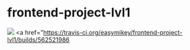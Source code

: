 # frontend-project-lvl1

<a href="https://codeclimate.com/github/easymikey/frontend-project-lvl1/maintainability"><img src="https://api.codeclimate.com/v1/badges/bbacee2ad63205461ccb/maintainability" /></a>
<a href="https://travis-ci.org/easymikey/frontend-project-lvl1/builds/562521986 </a>
